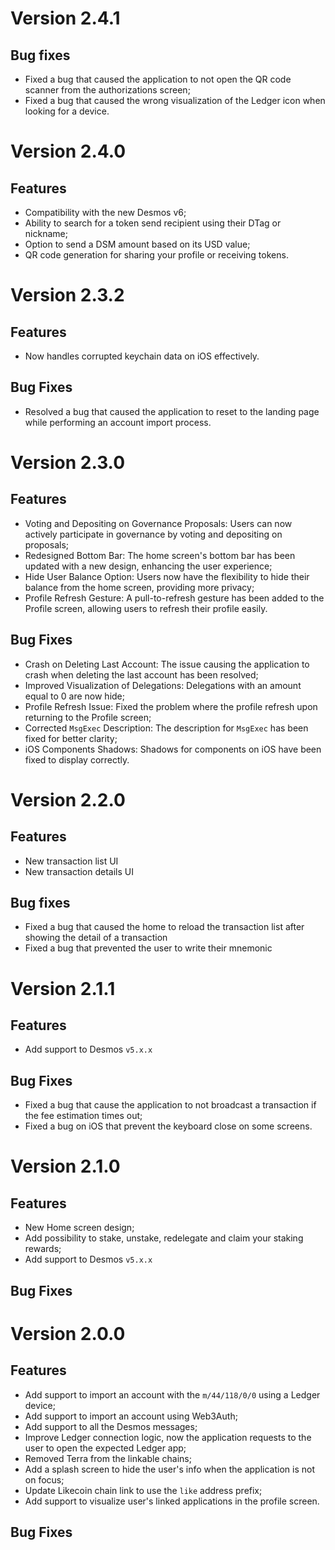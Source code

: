 # Version 2.4.1
## Bug fixes
- Fixed a bug that caused the application to not open the QR code scanner from the authorizations screen;
- Fixed a bug that caused the wrong visualization of the Ledger icon when looking for a device.

# Version 2.4.0
## Features
- Compatibility with the new Desmos v6;
- Ability to search for a token send recipient using their DTag or nickname;
- Option to send a DSM amount based on its USD value;
- QR code generation for sharing your profile or receiving tokens.

# Version 2.3.2
## Features
- Now handles corrupted keychain data on iOS effectively.

## Bug Fixes
- Resolved a bug that caused the application to reset to the landing page while performing an account import process.

# Version 2.3.0
## Features
- Voting and Depositing on Governance Proposals: Users can now actively participate in governance by voting and depositing on proposals;
- Redesigned Bottom Bar: The home screen's bottom bar has been updated with a new design, enhancing the user experience;
- Hide User Balance Option: Users now have the flexibility to hide their balance from the home screen, providing more privacy;
- Profile Refresh Gesture: A pull-to-refresh gesture has been added to the Profile screen, allowing users to refresh their profile easily.

## Bug Fixes
- Crash on Deleting Last Account: The issue causing the application to crash when deleting the last account has been resolved;
- Improved Visualization of Delegations: Delegations with an amount equal to 0 are now hide;
- Profile Refresh Issue: Fixed the problem where the profile refresh upon returning to the Profile screen;
- Corrected `MsgExec` Description: The description for `MsgExec` has been fixed for better clarity;
- iOS Components Shadows: Shadows for components on iOS have been fixed to display correctly.

# Version 2.2.0
## Features
- New transaction list UI
- New transaction details UI

## Bug fixes
- Fixed a bug that caused the home to reload the transaction list after showing the detail of a transaction
- Fixed a bug that prevented the user to write their mnemonic

# Version 2.1.1
## Features
- Add support to Desmos `v5.x.x`

## Bug Fixes
- Fixed a bug that cause the application to not broadcast a transaction if the fee estimation times out;
- Fixed a bug on iOS that prevent the keyboard close on some screens.

# Version 2.1.0
## Features
- New Home screen design;
- Add possibility to stake, unstake, redelegate and claim your staking rewards;
- Add support to Desmos `v5.x.x`

## Bug Fixes

# Version 2.0.0
## Features
- Add support to import an account with the `m/44/118/0/0` using a Ledger device;
- Add support to import an account using Web3Auth;
- Add support to all the Desmos messages;
- Improve Ledger connection logic, now the application requests to the user to open the expected Ledger app;
- Removed Terra from the linkable chains;
- Add a splash screen to hide the user's info when the application is not on focus;
- Update Likecoin chain link to use the `like` address prefix;
- Add support to visualize user's linked applications in the profile screen.

## Bug Fixes

